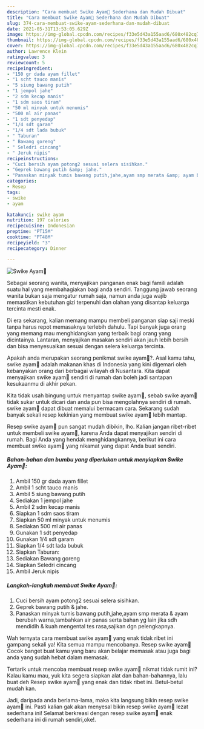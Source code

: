 ```yaml
---
description: "Cara membuat Swike Ayam🥘 Sederhana dan Mudah Dibuat"
title: "Cara membuat Swike Ayam🥘 Sederhana dan Mudah Dibuat"
slug: 374-cara-membuat-swike-ayam-sederhana-dan-mudah-dibuat
date: 2021-05-31T13:53:05.629Z
image: https://img-global.cpcdn.com/recipes/f33e5d43a155aad6/680x482cq70/swike-ayam🥘-foto-resep-utama.jpg
thumbnail: https://img-global.cpcdn.com/recipes/f33e5d43a155aad6/680x482cq70/swike-ayam🥘-foto-resep-utama.jpg
cover: https://img-global.cpcdn.com/recipes/f33e5d43a155aad6/680x482cq70/swike-ayam🥘-foto-resep-utama.jpg
author: Lawrence Klein
ratingvalue: 3
reviewcount: 5
recipeingredient:
- "150 gr dada ayam fillet"
- "1 scht tauco manis"
- "5 siung bawang putih"
- "1 jempol jahe"
- "2 sdm kecap manis"
- "1 sdm saos tiram"
- "50 ml minyak untuk menumis"
- "500 ml air panas"
- "1 sdt penyedap"
- "1/4 sdt garam"
- "1/4 sdt lada bubuk"
- " Taburan"
- " Bawang goreng"
- " Seledri cincang"
- " Jeruk nipis"
recipeinstructions:
- "Cuci bersih ayam potong2 sesuai selera sisihkan."
- "Geprek bawang putih &amp; jahe."
- "Panaskan minyak tumis bawang putih,jahe,ayam smp merata &amp; ayam berubah warna,tambahkan air panas serta bahan yg lain jika sdh mendidih &amp; kuah mengental tes rasa,sajikan dgn pelengkapnya."
categories:
- Resep
tags:
- swike
- ayam

katakunci: swike ayam 
nutrition: 197 calories
recipecuisine: Indonesian
preptime: "PT15M"
cooktime: "PT48M"
recipeyield: "3"
recipecategory: Dinner

---
```



![Swike Ayam🥘](https://img-global.cpcdn.com/recipes/f33e5d43a155aad6/680x482cq70/swike-ayam🥘-foto-resep-utama.jpg)

Sebagai seorang wanita, menyajikan panganan enak bagi famili adalah suatu hal yang membahagiakan bagi anda sendiri. Tanggung jawab seorang  wanita bukan saja mengatur rumah saja, namun anda juga wajib memastikan kebutuhan gizi terpenuhi dan olahan yang disantap keluarga tercinta mesti enak.

Di era  sekarang, kalian memang mampu membeli panganan siap saji meski tanpa harus repot memasaknya terlebih dahulu. Tapi banyak juga orang yang memang mau menghidangkan yang terbaik bagi orang yang dicintainya. Lantaran, menyajikan masakan sendiri akan jauh lebih bersih dan bisa menyesuaikan sesuai dengan selera keluarga tercinta. 



Apakah anda merupakan seorang penikmat swike ayam🥘?. Asal kamu tahu, swike ayam🥘 adalah makanan khas di Indonesia yang kini digemari oleh kebanyakan orang dari berbagai wilayah di Nusantara. Kita dapat menyajikan swike ayam🥘 sendiri di rumah dan boleh jadi santapan kesukaanmu di akhir pekan.

Kita tidak usah bingung untuk menyantap swike ayam🥘, sebab swike ayam🥘 tidak sukar untuk dicari dan anda pun bisa mengolahnya sendiri di rumah. swike ayam🥘 dapat dibuat memalui bermacam cara. Sekarang sudah banyak sekali resep kekinian yang membuat swike ayam🥘 lebih mantap.

Resep swike ayam🥘 pun sangat mudah dibikin, lho. Kalian jangan ribet-ribet untuk membeli swike ayam🥘, karena Anda dapat menyajikan sendiri di rumah. Bagi Anda yang hendak menghidangkannya, berikut ini cara membuat swike ayam🥘 yang nikamat yang dapat Anda buat sendiri.

<!--inarticleads1-->

##### Bahan-bahan dan bumbu yang diperlukan untuk menyiapkan Swike Ayam🥘:

1. Ambil 150 gr dada ayam fillet
1. Ambil 1 scht tauco manis
1. Ambil 5 siung bawang putih
1. Sediakan 1 jempol jahe
1. Ambil 2 sdm kecap manis
1. Siapkan 1 sdm saos tiram
1. Siapkan 50 ml minyak untuk menumis
1. Sediakan 500 ml air panas
1. Gunakan 1 sdt penyedap
1. Gunakan 1/4 sdt garam
1. Siapkan 1/4 sdt lada bubuk
1. Siapkan  Taburan:
1. Sediakan  Bawang goreng
1. Siapkan  Seledri cincang
1. Ambil  Jeruk nipis




<!--inarticleads2-->

##### Langkah-langkah membuat Swike Ayam🥘:

1. Cuci bersih ayam potong2 sesuai selera sisihkan.
1. Geprek bawang putih &amp; jahe.
1. Panaskan minyak tumis bawang putih,jahe,ayam smp merata &amp; ayam berubah warna,tambahkan air panas serta bahan yg lain jika sdh mendidih &amp; kuah mengental tes rasa,sajikan dgn pelengkapnya.




Wah ternyata cara membuat swike ayam🥘 yang enak tidak ribet ini gampang sekali ya! Kita semua mampu mencobanya. Resep swike ayam🥘 Cocok banget buat kamu yang baru akan belajar memasak atau juga bagi anda yang sudah hebat dalam memasak.

Tertarik untuk mencoba membuat resep swike ayam🥘 nikmat tidak rumit ini? Kalau kamu mau, yuk kita segera siapkan alat dan bahan-bahannya, lalu buat deh Resep swike ayam🥘 yang enak dan tidak ribet ini. Betul-betul mudah kan. 

Jadi, daripada anda berlama-lama, maka kita langsung bikin resep swike ayam🥘 ini. Pasti kalian gak akan menyesal bikin resep swike ayam🥘 lezat sederhana ini! Selamat berkreasi dengan resep swike ayam🥘 enak sederhana ini di rumah sendiri,oke!.

